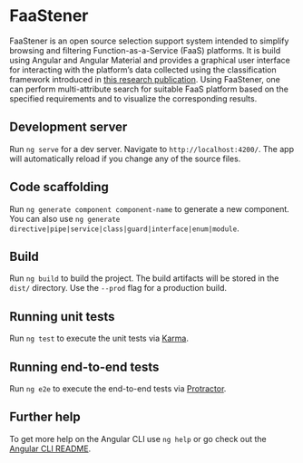 # FaaStener

FaaStener is an open source selection support system intended to simplify browsing and filtering Function-as-a-Service (FaaS) platforms.
It is build using Angular and Angular Material and provides a graphical user interface for interacting with the platform’s data collected using the classification framework introduced in [this research publication](https://www.sciencedirect.com/science/article/pii/S0164121221000030).
Using FaaStener, one can perform multi-attribute search for suitable FaaS platform based on the specified requirements and to visualize the corresponding results.



## Development server

Run `ng serve` for a dev server. Navigate to `http://localhost:4200/`. The app will automatically reload if you change any of the source files.

## Code scaffolding

Run `ng generate component component-name` to generate a new component. You can also use `ng generate directive|pipe|service|class|guard|interface|enum|module`.

## Build

Run `ng build` to build the project. The build artifacts will be stored in the `dist/` directory. Use the `--prod` flag for a production build.

## Running unit tests

Run `ng test` to execute the unit tests via [Karma](https://karma-runner.github.io).

## Running end-to-end tests

Run `ng e2e` to execute the end-to-end tests via [Protractor](http://www.protractortest.org/).

## Further help

To get more help on the Angular CLI use `ng help` or go check out the [Angular CLI README](https://github.com/angular/angular-cli/blob/master/README.md).

